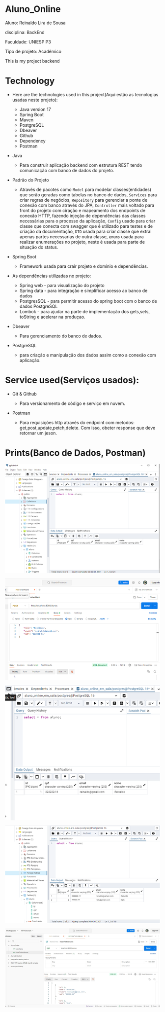 # Aluno_Online
Aluno: Reinaldo Lira de Sousa

disciplina: BackEnd 

Faculdade: UNIESP   P3

Tipo de projeto: Acadêmico

This is my project backend

# Technology
* Here are the technologies used in this project(Aqui estão as tecnologias usadas neste projeto):

   * Java version 17
   * Spring Boot 
   * Maven
   * PostgreSQL
   * Dbeaver
   * Github
   * Dependency
   * Postman

* Java
   * Para construir aplicação backend com estrutura REST tendo comunicação com banco de dados do projeto.
* Padrão do Projeto
   * Através de pacotes como `Model` para modelar classes(entidades) que serão geradas como tabelas no banco
     de dados, `Services` para criar regras de negócios, `Repository` para gerenciar a ponte de conexão com
     banco através do JPA, `Controller` mais voltado para front do projeto com ciração e mapeamento dos
     endpoints de conexão HTTP, fazendo injeção de dependências das classes necessárias para o processo da
     aplicação, `Config` usado para criar classe que conecta com swagger que é utilizado para testes e de
     criação da documentação, `DTO` usada para criar classe que extrai apenas partes necessarias de outra
     classe, `enums` usada para realizar enumerações no projeto, neste é usada para parte de situação do
     status.

* Spring Boot
   * Framework usada para crair projeto e dominio e dependências. 

* As dependências utilizadas no projeto:
  * Spring web - para visualização do projeto
  * Spring data - para integração e simplificar acesso ao banco de dados
  * PostgresSQL - para permitir acesso do spring boot com o banco de dados PostgreSQL
  * Lombok - para ajudar na parte de implementação dos gets,sets, toString e acelerar na produçao.

* Dbeaver
  * Para gerenciamento do banco de dados.

* PostgreSQL
  * para criação e manipulação dos dados assim como a conexão com aplicação.

# Service used(Serviços usados):
* Git & Github
  * Para versionamento de código e serviço em nuvem.

* Postman
  * Para requisições http através do endpoint com metodos: get,post,update,petch,delete. Com isso, obeter response que deve retornar um jeson.

# Prints(Banco de Dados, Postman)

![Texto Alternativo](https://github.com/reinaldolds/Aluno_Online/blob/main/src/main/resources/static/prints/printBDaluno.png
)

![Texto Alternativo](https://github.com/reinaldolds/Aluno_Online/blob/main/src/main/resources/static/prints/postStatus202.png
)

![Texto Alternativo](https://github.com/reinaldolds/Aluno_Online/blob/main/src/main/resources/static/prints/postNobd.png
)

![Texto Alternativo](https://github.com/reinaldolds/Aluno_Online/blob/main/src/main/resources/static/prints/listacriadaBanco.png)

![Texto Alternativo](https://github.com/reinaldolds/Aluno_Online/blob/main/src/main/resources/static/prints/getlistarTodosAlunos.jpeg)
